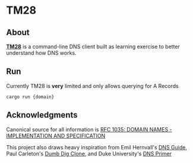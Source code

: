 # TM28

## About

[**TM28**](https://bulbapedia.bulbagarden.net/wiki/TM28) is a command-line DNS client built as learning exercise to better understand how DNS works.

## Run

Currently TM28 is **very** limited and only allows querying for A Records

```
cargo run {domain}
```

## Acknowledgments

Canonical source for all information is [RFC 1035: DOMAIN NAMES - IMPLEMENTATION AND SPECIFICATION](https://www.ietf.org/rfc/rfc1035.txt)

This project also draws heavy inspiration from Emil Hernvall's [DNS Guide](https://github.com/EmilHernvall/dnsguide), Paul Carleton's [Dumb Dig Clone](https://pcarleton.com/2018/02/19/drt-dns-dig/), and Duke University's [DNS Primer](https://courses.cs.duke.edu//fall16/compsci356/DNS/DNS-primer.pdf)
